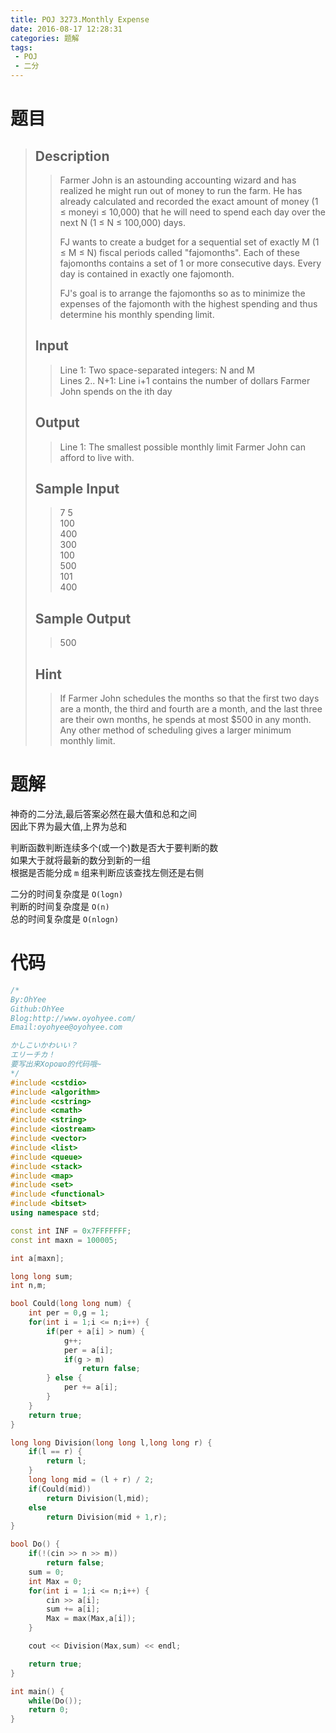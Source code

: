 ```yaml
---
title: POJ 3273.Monthly Expense
date: 2016-08-17 12:28:31
categories: 题解
tags: 
 - POJ
 - 二分
---
```

# 题目
> 
> ## Description  
>> Farmer John is an astounding accounting wizard and has realized he might run out of money to run the farm. He has already calculated and recorded the exact amount of money (1 ≤ moneyi ≤ 10,000) that he will need to spend each day over the next N (1 ≤ N ≤ 100,000) days.  
>>   
>> FJ wants to create a budget for a sequential set of exactly M (1 ≤ M ≤ N) fiscal periods called "fajomonths". Each of these fajomonths contains a set of 1 or more consecutive days. Every day is contained in exactly one fajomonth.  
>>   
>> FJ's goal is to arrange the fajomonths so as to minimize the expenses of the fajomonth with the highest spending and thus determine his monthly spending limit.  
>>   
>> <!--more-->  
> 
> ## Input  
>> Line 1: Two space-separated integers: N and M   
>> Lines 2.. N+1: Line i+1 contains the number of dollars Farmer John spends on the ith day  
> 
> ## Output  
>> Line 1: The smallest possible monthly limit Farmer John can afford to live with.  
> 
> ## Sample Input  
>> 7 5  
>> 100  
>> 400  
>> 300  
>> 100  
>> 500  
>> 101  
>> 400  
> 
> ## Sample Output  
>> 500 
> 
> ## Hint  
>> If Farmer John schedules the months so that the first two days are a month, the third and fourth are a month, and the last three are their own months, he spends at most $500 in any month. Any other method of scheduling gives a larger minimum monthly limit.  


# 题解
神奇的二分法,最后答案必然在最大值和总和之间  
因此下界为最大值,上界为总和  

判断函数判断连续多个(或一个)数是否大于要判断的数  
如果大于就将最新的数分到新的一组  
根据是否能分成 `m` 组来判断应该查找左侧还是右侧  

二分的时间复杂度是 `O(logn)`  
判断的时间复杂度是 `O(n)`  
总的时间复杂度是 `O(nlogn)`  

# 代码
```cpp Monthly Expense https://github.com/OhYee/ACM.github.io/blob/master/POJ/3273.%4D%6F%6E%74%68%6C%79%20%45%78%70%65%6E%73%65.cpp 代码备份
/*
By:OhYee
Github:OhYee
Blog:http://www.oyohyee.com/
Email:oyohyee@oyohyee.com

かしこいかわいい？
エリーチカ！
要写出来Хорошо的代码哦~
*/
#include <cstdio>
#include <algorithm>
#include <cstring>
#include <cmath>
#include <string>
#include <iostream>
#include <vector>
#include <list>
#include <queue>
#include <stack>
#include <map>
#include <set>
#include <functional>
#include <bitset>
using namespace std;

const int INF = 0x7FFFFFFF;
const int maxn = 100005;

int a[maxn];

long long sum;
int n,m;

bool Could(long long num) {
	int per = 0,g = 1;
	for(int i = 1;i <= n;i++) {
		if(per + a[i] > num) {
			g++;
			per = a[i];
			if(g > m)
				return false;
		} else {
			per += a[i];
		}
	}
	return true;
}

long long Division(long long l,long long r) {
	if(l == r) {
		return l;
	}
	long long mid = (l + r) / 2;
	if(Could(mid))
		return Division(l,mid);
	else
		return Division(mid + 1,r);
}

bool Do() {
	if(!(cin >> n >> m))
		return false;
	sum = 0;
	int Max = 0;
	for(int i = 1;i <= n;i++) {
		cin >> a[i];
		sum += a[i];
		Max = max(Max,a[i]);
	}

	cout << Division(Max,sum) << endl;

	return true;
}

int main() {
	while(Do());
	return 0;
}
```